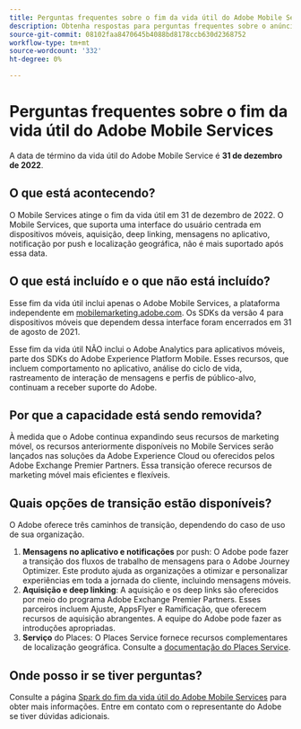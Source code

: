 ```yaml
---
title: Perguntas frequentes sobre o fim da vida útil do Adobe Mobile Services
description: Obtenha respostas para perguntas frequentes sobre o anúncio do fim da vida útil do Adobe Mobile Services.
source-git-commit: 08102faa8470645b4088bd8178ccb630d2368752
workflow-type: tm+mt
source-wordcount: '332'
ht-degree: 0%

---
```


# Perguntas frequentes sobre o fim da vida útil do Adobe Mobile Services

A data de término da vida útil do Adobe Mobile Service é **31 de dezembro de 2022**.

## O que está acontecendo?

O Mobile Services atinge o fim da vida útil em 31 de dezembro de 2022. O Mobile Services, que suporta uma interface do usuário centrada em dispositivos móveis, aquisição, deep linking, mensagens no aplicativo, notificação por push e localização geográfica, não é mais suportado após essa data.

## O que está incluído e o que não está incluído?

Esse fim da vida útil inclui apenas o Adobe Mobile Services, a plataforma independente em [mobilemarketing.adobe.com](https://mobilemarketing.adobe.com). Os SDKs da versão 4 para dispositivos móveis que dependem dessa interface foram encerrados em 31 de agosto de 2021.

Esse fim da vida útil NÃO inclui o Adobe Analytics para aplicativos móveis, parte dos SDKs do Adobe Experience Platform Mobile. Esses recursos, que incluem comportamento no aplicativo, análise do ciclo de vida, rastreamento de interação de mensagens e perfis de público-alvo, continuam a receber suporte do Adobe.

## Por que a capacidade está sendo removida?

À medida que o Adobe continua expandindo seus recursos de marketing móvel, os recursos anteriormente disponíveis no Mobile Services serão lançados nas soluções da Adobe Experience Cloud ou oferecidos pelos Adobe Exchange Premier Partners. Essa transição oferece recursos de marketing móvel mais eficientes e flexíveis.

## Quais opções de transição estão disponíveis?

O Adobe oferece três caminhos de transição, dependendo do caso de uso de sua organização.

1. **Mensagens no aplicativo e notificações** por push: O Adobe pode fazer a transição dos fluxos de trabalho de mensagens para o Adobe Journey Optimizer. Este produto ajuda as organizações a otimizar e personalizar experiências em toda a jornada do cliente, incluindo mensagens móveis.
1. **Aquisição e deep linking**: A aquisição e os deep links são oferecidos por meio do programa Adobe Exchange Premier Partners. Esses parceiros incluem Ajuste, AppsFlyer e Ramificação, que oferecem recursos de aquisição abrangentes. A equipe do Adobe pode fazer as introduções apropriadas.
1. **Serviço** do Places: O Places Service fornece recursos complementares de localização geográfica. Consulte a [documentação do Places Service](https://experienceleague.adobe.com/docs/places/using/home.html).

## Onde posso ir se tiver perguntas?

Consulte a página [Spark do fim da vida útil do Adobe Mobile Services](https://spark.adobe.com/page/C6D30y09zaRpD/) para obter mais informações. Entre em contato com o representante do Adobe se tiver dúvidas adicionais.
